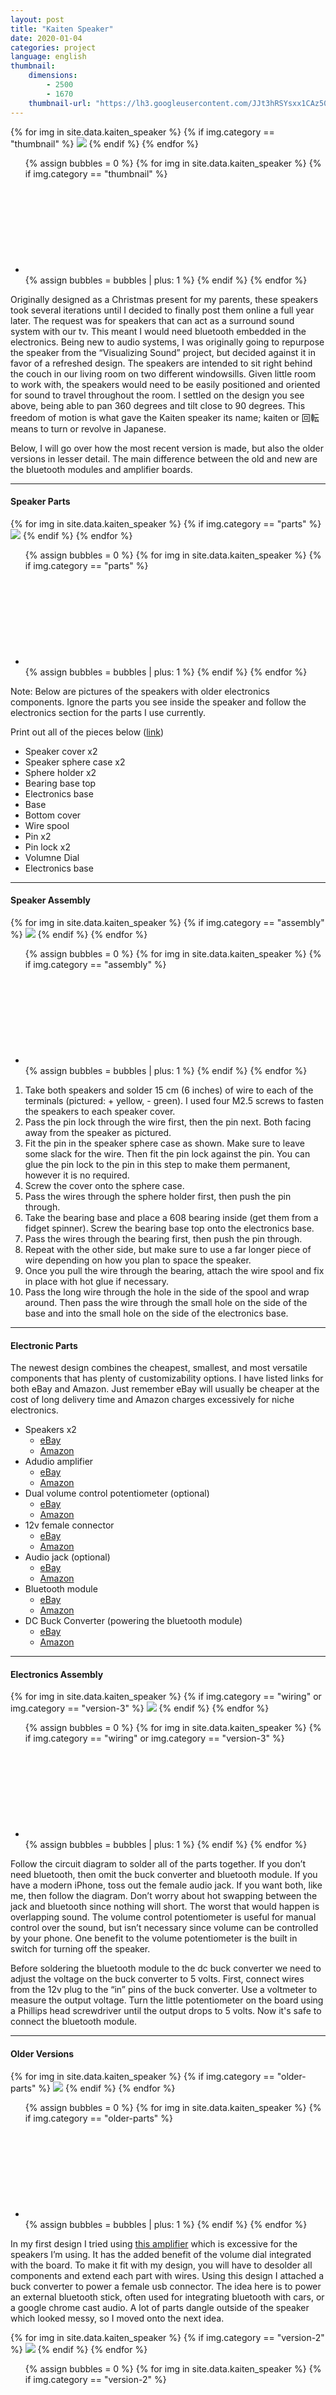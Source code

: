 ```yaml
---
layout: post
title: "Kaiten Speaker"
date: 2020-01-04
categories: project
language: english
thumbnail: 
    dimensions: 
        - 2500
        - 1670
    thumbnail-url: "https://lh3.googleusercontent.com/JJt3hRSYsxx1CAz500L-FBZuaplbCAF92JcVx6Bq82zZYcb_exfzc-g2pQLcxpaTQh5N0hYmYU6obQCvWohQUBkP9VPDBYCwF2AK9psKc3KXhLXhRRus5cvLv_KBQ2JdFfZ_1UaVkl8=w1920-h1080"
---
```


<main>
    <div>
        <div id="thumbnail" class="slide-gallery">
        {% for img in site.data.kaiten_speaker %}
            {% if img.category == "thumbnail" %}
                <img class="slides" src="{{img.img-url}}">
            {% endif %}
        {% endfor %}
        <ul class="controls">
            {% assign bubbles = 0 %}
                {% for img in site.data.kaiten_speaker %}
                    {% if img.category == "thumbnail" %}
                        <li class="slide-bubble highlight hide" onclick="currentSlide({{bubbles}}, '#thumbnail')" onmouseover="currentSlide({{bubbles}}, '#thumbnail')">
                            <svg><circle/></svg> 
                        </li>
                        {% assign bubbles = bubbles | plus: 1 %}
                    {% endif %}
                {% endfor %}
        </ul>
    </div>
    <p>
        Originally designed as a Christmas present for my parents, these speakers took several iterations until I decided to finally post them online a full year later. The request was for speakers that can act as a surround sound system with our tv. This meant I would need bluetooth embedded in the electronics. Being new to audio systems, I was originally going to repurpose the speaker from the “Visualizing Sound” project, but decided against it in favor of a refreshed design. The speakers are intended to sit right behind the couch in our living room on two different windowsills. Given little room to work with, the speakers would need to be easily positioned and oriented for sound to travel throughout the room. I settled on the design you see above, being able to pan 360 degrees and tilt close to 90 degrees. This freedom of motion is what gave the Kaiten speaker its name; kaiten or 回転 means to turn or revolve in Japanese.
    </p>
    <p>
        Below, I will go over how the most recent version is made, but also the older versions in lesser detail. The main difference between the old and new are the bluetooth modules and amplifier boards.
    </p>
    <hr>
    <h4>Speaker Parts</h4>
    <div>
        <div id="parts" class="slide-gallery">
        {% for img in site.data.kaiten_speaker %}
            {% if img.category == "parts" %}
                <img class="slides" src="{{img.img-url}}">
            {% endif %}
        {% endfor %}
        <ul class="controls">
            {% assign bubbles = 0 %}
                {% for img in site.data.kaiten_speaker %}
                    {% if img.category == "parts" %}
                        <li class="slide-bubble highlight hide" onclick="currentSlide({{bubbles}}, '#parts')" onmouseover="currentSlide({{bubbles}}, '#parts')">
                            <svg><circle/></svg> 
                        </li>
                        {% assign bubbles = bubbles | plus: 1 %}
                    {% endif %}
                {% endfor %}
        </ul>
    </div>
    <p>
        Note: Below are pictures of the speakers with older electronics components. Ignore the parts you see inside the speaker and follow the electronics section for the parts I use currently.
    </p>
    <p>
        Print out all of the pieces below (<a href="https://www.prusaprinters.org/prints/16348-kaiten-speaker" target="_blank">link</a>)
    </p>
    <ul>
        <li>
            Speaker cover x2
        </li>
        <li>
            Speaker sphere case x2
        </li>
        <li>
            Sphere holder x2
        </li>
        <li>
            Bearing base top
        </li>
        <li>
            Electronics base
        </li>
        <li>
            Base
        </li>
        <li>
            Bottom cover
        </li>
        <li>
            Wire spool
        </li>
        <li>
            Pin x2
        </li>
        <li>
            Pin lock x2
        </li>
        <li>
            Volumne Dial
        </li>
        <li>
            Electronics base
        </li>
    </ul>
    <hr>
    <h4>Speaker Assembly</h4>
    <div>
        <div id="assembly" class="slide-gallery">
        {% for img in site.data.kaiten_speaker %}
            {% if img.category == "assembly" %}
                <img class="slides" src="{{img.img-url}}">
            {% endif %}
        {% endfor %}
        <ul class="controls">
            {% assign bubbles = 0 %}
                {% for img in site.data.kaiten_speaker %}
                    {% if img.category == "assembly" %}
                        <li class="slide-bubble highlight show" onclick="currentSlide({{bubbles}}, '#assembly')" onmouseover="currentSlide({{bubbles}}, '#assembly')">
                            <svg><circle/></svg> 
                        </li>
                        {% assign bubbles = bubbles | plus: 1 %}
                    {% endif %}
                {% endfor %}
        </ul>
    </div>
    <ol>
        <li>
            Take both speakers and solder 15 cm (6 inches) of wire to each of the terminals (pictured: + yellow, - green). I used four M2.5 screws to fasten the speakers to each speaker cover. 
        </li>
        <li>
            Pass the pin lock through the wire first, then the pin next. Both facing away from the speaker as pictured.
        </li>
        <li>
            Fit the pin in the speaker sphere case as shown. Make sure to leave some slack for the wire. Then fit the pin lock against the pin. You can glue the pin lock to the pin in this step to make them permanent, however it is no required.
        </li>
        <li>
            Screw the cover onto the sphere case.
        </li>
        <li>
            Pass the wires through the sphere holder first, then push the pin through.
        </li>
        <li>
            Take the bearing base and place a 608 bearing inside (get them from a fidget spinner). Screw the bearing base top onto the electronics base.
        </li>
        <li>
            Pass the wires through the bearing first, then push the pin through.
        </li>
        <li>
            Repeat with the other side, but make sure to use a far longer piece of wire depending on how you plan to space the speaker.
        </li>
        <li>
            Once you pull the wire through the bearing, attach the wire spool and fix in place with hot glue if necessary.
        </li>
        <li>
            Pass the long wire through the hole in the side of the spool and wrap around. Then pass the wire through the small hole on the side of the base and into the small hole on the side of the electronics base.
        </li>
    </ol>
    <hr>
    <h4>Electronic Parts</h4>
    <p>
        The newest design combines the cheapest, smallest, and most versatile components that has plenty of customizability options. I have listed links for both eBay and Amazon. Just remember eBay will usually be cheaper at the cost of long delivery time and Amazon charges excessively for niche electronics.
    </p>
    <ul>
        <li>
            Speakers x2
            <ul>
                <li>
                    <a href="https://rover.ebay.com/rover/1/711-53200-19255-0/1?campid=5338172662&mpre=https%3A%2F%2Fwww.ebay.com%2Fitm%2FDayton-Audio-ND65-8-2-1-2-Aluminum-Cone-Full-Range-Driver-8%2F221532309623%3Fepid%3D1303834497%26hash%3Ditem33945ac877%3Ag%3AW2IAAOSwq7JT-4Cb&toolid=20008" target="_blank">eBay</a>
                </li>
                <li>
                    <a href="https://amzn.to/2sQvMYP" target="_blank">Amazon</a>
                </li>
            </ul>
        </li>
        <li>
            Adudio amplifier
            <ul>
                <li>
                    <a href="https://rover.ebay.com/rover/1/711-53200-19255-0/1?campid=5338172662&mpre=https%3A%2F%2Fwww.ebay.com%2Fitm%2FOEP30Wx2-Audio-Module-Class-D-Digital-Power-Amplifier-Board-Replace-TDA8932%2F222240688640%3Fepid%3D593221892%26hash%3Ditem33be93ca00%3Ag%3APWIAAOSwGtRXzMZ0&toolid=20008" target="_blank">eBay</a>
                </li>
                <li>
                    <a href="https://amzn.to/37Ffy3B" target="_blank">Amazon</a>
                </li>
            </ul>
        </li>
        <li>
            Dual volume control potentiometer (optional)
            <ul>
                <li>
                    <a href="https://rover.ebay.com/rover/1/711-53200-19255-0/1?campid=5338172662&mpre=https%3A%2F%2Fwww.ebay.com%2Fitm%2FStereo-B503-50K-Ohm-Dual-Linear-Taper-Volume-Control-Potentiometer-Switch-%2F312535670828%3Fhash%3Ditem48c493e02c&toolid=20008" target="_blank">eBay</a>
                </li>
                <li>
                    <a href="https://amzn.to/36BuPSA" target="_blank">Amazon</a>
                </li>
            </ul>
        </li>
        <li>
            12v female connector
            <ul>
                <li>
                    <a href="https://rover.ebay.com/rover/1/711-53200-19255-0/1?campid=5338172662&mpre=https%3A%2F%2Fwww.ebay.com%2Fitm%2F20x-Male-Female-5-5-2-1mm-DC-Power-Connector-Jack-Plug-Adapter-12V-For-CCTV%2F392590855400%3F_trkparms%3Daid%253D555018%2526algo%253DPL.SIM%2526ao%253D1%2526asc%253D57921%2526meid%253D92c125eb09524784afa8432b92a5d084%2526pid%253D100005%2526rk%253D4%2526rkt%253D12%2526mehot%253Dco%2526sd%253D222607364384%2526itm%253D392590855400%2526pmt%253D1%2526noa%253D0%2526pg%253D2047675%26_trksid%3Dp2047675.c100005.m1851&toolid=20008" target="_blank">eBay</a>
                </li>
                <li>
                    <a href="https://amzn.to/39GaqOv" target="_blank">Amazon</a>
                </li>
            </ul>
        </li>
        <li>
            Audio jack (optional)
            <ul>
                <li>
                    <a href="https://rover.ebay.com/rover/1/711-53200-19255-0/1?campid=5338172662&mpre=https%3A%2F%2Fwww.ebay.com%2Fitm%2F3-5-mm-Audio-Jack-Connector-PCB-Mount-Female-Socket-4-Pin-PJ-320A-20pcs%2F312526236497%3FssPageName%3DSTRK%253AMEBIDX%253AIT%26_trksid%3Dp2057872.m2749.l2649&toolid=20008" target="_blank">eBay</a>
                </li>
                <li>
                    <a href="https://amzn.to/37CVkre" target="_blank">Amazon</a>
                </li>
            </ul>
        </li>
        <li>
            Bluetooth module
            <ul>
                <li>
                    <a href="https://rover.ebay.com/rover/1/711-53200-19255-0/1?campid=5338172662&mpre=https%3A%2F%2Fwww.ebay.com%2Fitm%2FNew-KCX-BT002-Bluetooth-4-2-Audio-Receiver-Module-Wireless-Circuit-Board-Stereo%2F172933691100%3FssPageName%3DSTRK%253AMEBIDX%253AIT%26_trksid%3Dp2057872.m2749.l2649&toolid=20008" target="_blank">eBay</a>
                </li>
                <li>
                    <a href="https://amzn.to/2ujP6y1" target="_blank">Amazon</a>
                </li>
            </ul>
        </li>
        <li>
            DC Buck Converter (powering the bluetooth module)
            <ul>
                <li>
                    <a href="https://rover.ebay.com/rover/1/711-53200-19255-0/1?campid=5338172662&mpre=https%3A%2F%2Fwww.ebay.com%2Fitm%2F2pcs-Mini360-3A-DC-Voltage-Step-Down-Power-Converter-Buck-Module-3-3V-5V-9V-12V%2F123798965111%3Fepid%3D1402279667%26hash%3Ditem1cd2fe4b77%3Ag%3Ay50AAOSwSN5dyOry&toolid=20008" target="_blank">eBay</a>
                </li>
                <li>
                    <a href="https://amzn.to/2QJZ6s0" target="_blank">Amazon</a>
                </li>
            </ul>
        </li>
    </ul>
    <hr>
    <h4>Electronics Assembly</h4>
    <div>
        <div id="electronics-wiring" class="slide-gallery">
        {% for img in site.data.kaiten_speaker %}
            {% if img.category == "wiring" or img.category == "version-3" %}
                <img class="slides" src="{{img.img-url}}">
            {% endif %}
        {% endfor %}
        <ul class="controls">
            {% assign bubbles = 0 %}
                {% for img in site.data.kaiten_speaker %}
                    {% if img.category == "wiring" or img.category == "version-3" %}
                        <li class="slide-bubble highlight show" onclick="currentSlide({{bubbles}}, '#electronics-wiring')" onmouseover="currentSlide({{bubbles}}, '#electronics-wiring')">
                            <svg><circle/></svg> 
                        </li>
                        {% assign bubbles = bubbles | plus: 1 %}
                    {% endif %}
                {% endfor %}
        </ul>
    </div>
    <p>
        Follow the circuit diagram to solder all of the parts together. If you don’t need bluetooth, then omit the buck converter and bluetooth module. If you have a modern iPhone, toss out the female audio jack. If you want both, like me, then follow the diagram. Don’t worry about hot swapping between the jack and bluetooth since nothing will short. The worst that would happen is overlapping sound. The volume control potentiometer is useful for manual control over the sound, but isn’t necessary since volume can be controlled by your phone. One benefit to the volume potentiometer is the built in switch for turning off the speaker.
    </p>
    <p>
        Before soldering the bluetooth module to the dc buck converter we need to adjust the voltage on the buck converter to 5 volts. First, connect wires from the 12v plug to the “in” pins of the buck converter. Use a voltmeter to measure the output voltage. Turn the little potentiometer on the board using a Phillips head screwdriver until the output drops to 5 volts. Now it's safe to connect the bluetooth module.
    </p>
    <hr>
    <h4>Older Versions</h4>
    <div>
        <div id="older-parts" class="slide-gallery">
        {% for img in site.data.kaiten_speaker %}
            {% if img.category == "older-parts" %}
                <img class="slides" src="{{img.img-url}}">
            {% endif %}
        {% endfor %}
        <ul class="controls">
            {% assign bubbles = 0 %}
                {% for img in site.data.kaiten_speaker %}
                    {% if img.category == "older-parts" %}
                        <li class="slide-bubble highlight show" onclick="currentSlide({{bubbles}}, '#older-parts')" onmouseover="currentSlide({{bubbles}}, '#older-parts')">
                            <svg><circle/></svg> 
                        </li>
                        {% assign bubbles = bubbles | plus: 1 %}
                    {% endif %}
                {% endfor %}
        </ul>
    </div>
    <p>
        In my first design I tried using <a href="https://amzn.to/2tzKSBN" target="_blank">this amplifier</a> which is excessive for the speakers I’m using. It has the added benefit of the volume dial integrated with the board. To make it fit with my design, you will have to desolder all components and extend each part with wires. Using this design I attached a buck converter to power a female usb connector. The idea here is to power an external bluetooth stick, often used for integrating bluetooth with cars, or a google chrome cast audio. A lot of parts dangle outside of the speaker which looked messy, so I moved onto the next idea.
    </p>
    <div>
        <div id="version-2" class="slide-gallery">
        {% for img in site.data.kaiten_speaker %}
            {% if img.category == "version-2" %}
                <img class="slides" src="{{img.img-url}}">
            {% endif %}
        {% endfor %}
        <ul class="controls">
            {% assign bubbles = 0 %}
                {% for img in site.data.kaiten_speaker %}
                    {% if img.category == "version-2" %}
                        <li class="slide-bubble highlight hide" onclick="currentSlide({{bubbles}}, '#version-2')" onmouseover="currentSlide({{bubbles}}, '#version-2')">
                            <svg><circle/></svg> 
                        </li>
                        {% assign bubbles = bubbles | plus: 1 %}
                    {% endif %}
                {% endfor %}
        </ul>
    </div>
    <p>
        This module is an all in one bluetooth, audio jack, and amplifier board. It’s <a href="https://rover.ebay.com/rover/1/711-53200-19255-0/1?campid=5338172662&mpre=https%3A%2F%2Fwww.ebay.com%2Fitm%2FAIYIMA-Bluetooth-5-0-Power-Amplifier-Board-Module-2x15W-10W-AUX-Audio-TTL-8-22V%2F332951788548%3FssPageName%3DSTRK%253AMEBIDX%253AIT%26_trksid%3Dp2057872.m2749.l2649&toolid=20008" target="_blank">relatively cheap</a> and requires very little soldering; just the speakers and 12v female connector. The only thing I couldn’t get past was the built in voice prompt which spoke in broken English. If possible I would’ve liked a way to turn off the voice prompt, but there doesn’t seem to be a way...
    </p>
    <p>
        So eventually I found the nice and cheap, bluetooth 4.2 capable, <a href="https://rover.ebay.com/rover/1/711-53200-19255-0/1?campid=5338172662&mpre=https%3A%2F%2Fwww.ebay.com%2Fitm%2FNew-KCX-BT002-Bluetooth-4-2-Audio-Receiver-Module-Wireless-Circuit-Board-Stereo%2F172933691100%3FssPageName%3DSTRK%253AMEBIDX%253AIT%26_trksid%3Dp2057872.m2749.l2649&toolid=20008" target="_blank">kcx-bt002</a> module. You can deactivate the voice prompt, remove the pins for unnecessary connections or expand on previously made designs. I can imagine the volume control and pause/play buttons being useful for a pair of headphones.
    </p>